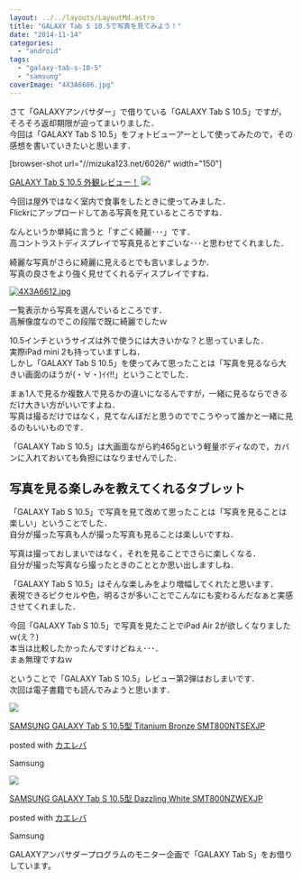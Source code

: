 ```yaml
---
layout: ../../layouts/LayoutMd.astro
title: "GALAXY Tab S 10.5で写真を見てみよう！"
date: "2014-11-14"
categories: 
  - "android"
tags: 
  - "galaxy-tab-s-10-5"
  - "samsung"
coverImage: "4X3A6606.jpg"
---
```


さて「GALAXYアンバサダー」で借りている「GALAXY Tab S 10.5」ですが，そろそろ返却期限が迫ってまいりました．  
今回は「GALAXY Tab S 10.5」をフォトビューアーとして使ってみたので，その感想を書いていきたいと思います．

\[browser-shot url="//mizuka123.net/6026/" width="150"\]

[GALAXY Tab S 10.5 外観レビュー！](//mizuka123.net/6026/) [![](images/4X3A6606.jpg)](http://b.hatena.ne.jp/entry///mizuka123.net/6026/)

今回は屋外ではなく室内で食事をしたときに使ってみました．  
Flickrにアップロードしてある写真を見ているところですね．

なんというか単純に言うと「すごく綺麗･･･」です．  
高コントラストディスプレイで写真見るとすごいな･･･と思わせてくれました．

綺麗な写真がさらに綺麗に見えるとでも言いましょうか．  
写真の良さをより強く見せてくれるディスプレイですね．

[![4X3A6612.jpg](images/15505317327_f09e621fc7_b.jpg)](https://www.flickr.com/photos/mizuka123/15505317327/ "4X3A6612.jpg by mizuka123, on Flickr")

一覧表示から写真を選んでいるところです．  
高解像度なのでこの段階で既に綺麗でしたｗ

10.5インチというサイズは外で使うには大きいかな？と思っていました．  
実際iPad mini 2も持っていますしね．  
しかし「GALAXY Tab S 10.5」を使ってみて思ったことは「写真を見るなら大きい画面のほうが(・∀・)ｲｲ!!」ということでした．

まぁ1人で見るか複数人で見るかの違いになるんですが，一緒に見るならできるだけ大きい方がいいですよね．  
写真は撮るだけではなく，見てなんぼだと思うのででこうやって誰かと一緒に見るのもいいものです．

「GALAXY Tab S 10.5」は大画面ながら約465gという軽量ボディなので，カバンに入れておいても負担にはなりませんでした．

## 写真を見る楽しみを教えてくれるタブレット

「GALAXY Tab S 10.5」で写真を見て改めて思ったことは「写真を見ることは楽しい」ということでした．  
自分が撮った写真も人が撮った写真も見ることは楽しいですね．

写真は撮っておしまいではなく，それを見ることでさらに楽しくなる．  
自分が撮った写真なら撮ったときのこととか思い出しますしね．

「GALAXY Tab S 10.5」はそんな楽しみをより増幅してくれたと思います．  
表現できるピクセルや色，明るさが多いことでこんなにも変わるんだなぁと実感させてくれました．

今回「GALAXY Tab S 10.5」で写真を見たことでiPad Air 2が欲しくなりましたｗ(え？)  
本当は比較したかったんですけどねぇ･･･．  
まぁ無理ですねｗ

ということで「GALAXY Tab S 10.5」レビュー第2弾はおしまいです．  
次回は電子書籍でも読んでみようと思います．

[![](images/31dh5xUcb6L._SL160_.jpg)](https://www.amazon.co.jp/exec/obidos/ASIN/B00M2UBG7M/mizuka123-22/ref=nosim/)

[SAMSUNG GALAXY Tab S 10.5型 Titanium Bronze SMT800NTSEXJP](https://www.amazon.co.jp/exec/obidos/ASIN/B00M2UBG7M/mizuka123-22/ref=nosim/)

posted with [カエレバ](http://kaereba.com)

Samsung

[![](images/31gRPbL8GSL._SL160_.jpg)](https://www.amazon.co.jp/exec/obidos/ASIN/B00M2UBDR0/mizuka123-22/ref=nosim/)

[SAMSUNG GALAXY Tab S 10.5型 Dazzling White SMT800NZWEXJP](https://www.amazon.co.jp/exec/obidos/ASIN/B00M2UBDR0/mizuka123-22/ref=nosim/)

posted with [カエレバ](http://kaereba.com)

Samsung

GALAXYアンバサダープログラムのモニター企画で「GALAXY Tab S」をお借りしています。
